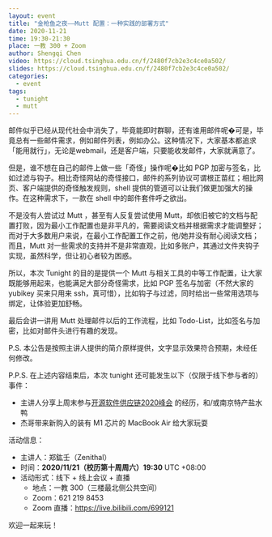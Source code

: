 ```yaml
---
layout: event
title: "金枪鱼之夜——Mutt 配置：一种实践的部署方式"
date: 2020-11-21
time: 19:30-21:30
place: 一教 300 + Zoom
author: Shengqi Chen
video: https://cloud.tsinghua.edu.cn/f/2480f7cb2e3c4ce0a502/
slides: https://cloud.tsinghua.edu.cn/f/2480f7cb2e3c4ce0a502/
categories:
  - event
tags:
  - tunight
  - mutt
---
```


邮件似乎已经从现代社会中消失了，毕竟能即时群聊，还有谁用邮件呢�可是，毕竟总有一些邮件需求，例如邮件列表，例如办公。这种情况下，大家基本都追求「能用就行」，无论是webmail，还是客户端，只要能收发邮件，大家就满意了。

但是，谁不想在自己的邮件上做一些「奇怪」操作呢�比如 PGP 加密与签名，比如过滤与钩子。相比奇怪网站的奇怪接口，邮件的系列协议可谓根正苗红；相比网页、客户端提供的奇怪触发规则，shell 提供的管道可以让我们做更加强大的操作。在这种需求下，一款在 shell 中的邮件套件呼之欲出。

不是没有人尝试过 Mutt ，甚至有人反复尝试使用 Mutt，却依旧被它的文档与配置打败，因为最小工作配置也是非平凡的，需要阅读文档并根据需求才能调整好；而对于大多数用户来说，在最小工作配置工作之前，他/她并没有耐心阅读文档；而且，Mutt 对一些需求的支持并不是非常直观，比如多账户，其通过文件夹钩子实现，虽然科学，但让初心者较为困惑。

所以，本次  Tunight 的目的是提供一个 Mutt 与相关工具的中等工作配置，让大家既能够用起来，也能满足大部分奇怪需求，比如 PGP 签名与加密（不然大家的 yubikey 买来只用来 ssh，真可惜），比如钩子与过滤，同时给出一些常用选项与绑定，让体验更加舒畅。

最后会讲一讲用 Mutt 处理邮件以后的工作流程，比如 Todo-List，比如签名与加密，比如对邮件头进行有趣的发现。

P.S. 本公告是按照主讲人提供的简介原样提供，文字显示效果符合预期，未经任何修改。

P.P.S. 在上述内容结束后，本次 tunight 还可能发生以下（仅限于线下参与者的）事件：

* 主讲人分享上周末参与[开源软件供应链2020峰会](/blog/2020/iscas-conf/) 的经历，和/或南京特产盐水鸭
* 杰哥带来新购入的装有 M1 芯片的 MacBook Air 给大家玩耍

活动信息：

* 主讲人：郑鈜壬（Zenithal）
* 时间：**2020/11/21（校历第十周周六）19:30** UTC +08:00
* 活动形式：线下 + 线上会议 + 直播
  * 地点：一教 300（三楼最北侧公共空间）
  * Zoom：621 219 8453
  * Zoom 直播：https://live.bilibili.com/699121

欢迎一起来玩！
